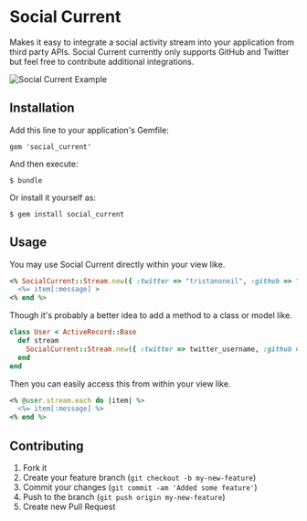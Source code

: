 # Social Current

Makes it easy to integrate a social activity stream into your application from third party APIs. Social Current currently only supports GitHub and Twitter but feel free to contribute additional integrations.

![Social Current Example](http://f.cl.ly/items/3V2J2E0F1q3N401H1w3x/social_current.png)

## Installation

Add this line to your application's Gemfile:

    gem 'social_current'

And then execute:

    $ bundle

Or install it yourself as:

    $ gem install social_current

## Usage

You may use Social Current directly within your view like.

```ruby
<% SocialCurrent::Stream.new({ :twitter => "tristanoneil", :github => "tristanoneil" }).build.each do |item| %>
  <%= item[:message] >
<% end %>
```

Though it's probably a better idea to add a method to a class or model like.

```ruby
class User < ActiveRecord::Base
  def stream
    SocialCurrent::Stream.new({ :twitter => twitter_username, :github => github_username }).build
  end
end
```

Then you can easily access this from within your view like.

```ruby
<% @user.stream.each do |item| %>
  <%= item[:message] %>
<% end %>
```

## Contributing

1. Fork it
2. Create your feature branch (`git checkout -b my-new-feature`)
3. Commit your changes (`git commit -am 'Added some feature'`)
4. Push to the branch (`git push origin my-new-feature`)
5. Create new Pull Request
